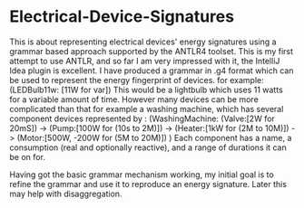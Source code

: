 # Electrical-Device-Signatures
This is about representing electrical devices' energy signatures using a grammar based approach supported by the ANTLR4 toolset.
This is my first attempt to use ANTLR, and so far I am very impressed with it, the IntelliJ Idea plugin is excellent.
I have produced a grammar in .g4 format which can be used to represent the energy fingerprint of devices. for example:
  (LEDBulb11w: [11W for var])
This would be a lightbulb which uses 11 watts for a variable amount of time. However many devices can be more complicated than that
for example a washing machine, which has several component devices represented by :
  (WashingMachine:
    (Valve:[2W for 20mS]) ->
    (Pump:[100W for (10s to 2M)]) ->
    (Heater:[1kW for (2M to 10M)]) ->
    (Motor:[500W, -200W for (5M to 20M)])
  )
Each component has a name, a consumption (real and optionally reactive), and a range of durations it can be on for.

Having got the basic grammar mechanism working, my initial goal is to refine the grammar and use it to reproduce an energy signature.
Later this may help with disaggregation.
